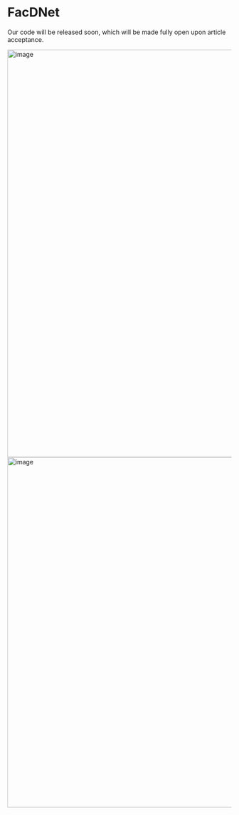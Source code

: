 # FacDNet

Our code will be released soon, which will be made fully open upon article acceptance.

<img width="1192" height="917" alt="image" src="https://github.com/user-attachments/assets/70fe4ec9-0cfc-4de3-9ac0-97b555b55724" />


<img width="1218" height="788" alt="image" src="https://github.com/user-attachments/assets/5b5c6707-206c-4b83-9f37-5465cd151ba8" />

